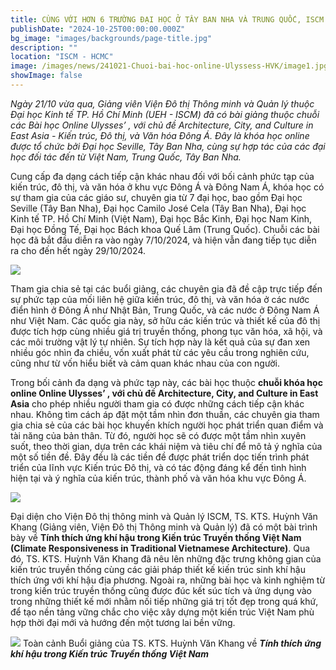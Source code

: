 ```yaml
---
title: CÙNG VỚI HƠN 6 TRƯỜNG ĐẠI HỌC Ở TÂY BAN NHA VÀ TRUNG QUỐC, ISCM THAM GIA GIẢNG DẠY KHÓA HỌC ONLINE VỀ KIẾN TRÚC, ĐÔ THỊ, VÀ VĂN HÓA ĐÔNG Á
publishDate: "2024-10-25T00:00:00.000Z"
bg_image: "images/backgrounds/page-title.jpg"
description: "" 
location: "ISCM - HCMC"
image: /images/news/241021-Chuoi-bai-hoc-online-Ulyssess-HVK/image1.jpg
showImage: false
---
```


*Ngày 21/10 vừa qua, Giảng viên Viện Đô thị Thông minh và Quản lý thuộc Đại học Kinh tế TP. Hồ Chí Minh (UEH - ISCM) đã có bài giảng thuộc chuỗi các Bài học Online Ulysses’ , với chủ đề Architecture, City, and Culture in East Asia - Kiến trúc, Đô thị, và Văn hóa Đông Á. Đây là khóa học online được tổ chức bởi Đại học Seville, Tây Ban Nha, cùng sự hợp tác của các đại học đối tác đến từ Việt Nam, Trung Quốc, Tây Ban Nha.*

Cung cấp đa dạng cách tiếp cận khác nhau đối với bối cảnh phức tạp của kiến trúc, đô thị, và văn hóa ở khu vực Đông Á và Đông Nam Á, khóa học có sự tham gia của các giáo sư, chuyên gia từ 7 đại học, bao gồm Đại học Seville (Tây Ban Nha), Đại học Camilo José Cela (Tây Ban Nha), Đại học Kinh tế TP. Hồ Chí Minh (Việt Nam), Đại học Bắc Kinh, Đại học Nam Kinh, Đại học Đồng Tế, Đại học Bách khoa Quế Lâm (Trung Quốc). Chuỗi các bài học đã bắt đầu diễn ra vào ngày 7/10/2024, và hiện vẫn đang tiếp tục diễn ra cho đến hết ngày 29/10/2024.

![](/images/news/241021-Chuoi-bai-hoc-online-Ulyssess-HVK/image2.png)

Tham gia chia sẻ tại các buổi giảng, các chuyên gia đã đề cập trực tiếp đến sự phức tạp của mối liên hệ giữa kiến trúc, đô thị, và văn hóa ở các nước điển hình ở Đông Á như Nhật Bản, Trung Quốc, và các nước ở Đông Nam Á như Việt Nam. Các quốc gia này, sở hữu các kiến trúc và thiết kế của đô thị được tích hợp cùng nhiều giá trị truyền thống, phong tục văn hóa, xã hội, và các môi trường vật lý tự nhiên.  Sự tích hợp này là kết quả của sự đan xen nhiều góc nhìn đa chiều, vốn xuất phát từ các yêu cầu trong nghiên cứu, cũng như từ vốn hiểu biết và cảm quan khác nhau của con người. 

Trong bối cảnh đa dạng và phức tạp này, các bài học thuộc **chuỗi khóa học online Online Ulysses’ , với chủ đề Architecture, City, and Culture in East Asia** cho phép nhiều người tham gia có được những cách tiếp cận khác nhau. Không tìm cách áp đặt một tầm nhìn đơn thuần, các chuyên gia tham gia chia sẻ của các bài học khuyến khích người học phát triển quan điểm và tài năng của bản thân. Từ đó, người học sẽ có được một tầm nhìn xuyên suốt, theo thời gian, dựa trên các khái niệm và tiêu chí để mô tả ý nghĩa của một số tiền đề. Đây đều là các tiền đề được phát triển dọc tiến trình phát triển của lĩnh vực Kiến trúc Đô thị, và có tác động đáng kể đến tình hình hiện tại và ý nghĩa của kiến ​​trúc, thành phố và văn hóa khu vực Đông Á.


![](/images/news/241021-Chuoi-bai-hoc-online-Ulyssess-HVK/image1.jpg)

Đại diện cho Viện Đô thị thông minh và Quản lý ISCM, TS. KTS. Huỳnh Văn Khang (Giảng viên, Viện Đô thị Thông minh và Quản lý) đã có một bài trình bày về **Tính thích ứng khí hậu trong Kiến trúc Truyền thống Việt Nam (Climate Responsiveness in Traditional Vietnamese Architecture)**. Qua đó, TS. KTS. Huỳnh Văn Khang đã nêu lên những đặc trưng không gian của kiến trúc truyền thống cùng các giải pháp thiết kế kiến trúc sinh khí hậu thích ứng với khí hậu địa phương. Ngoài ra, những bài học và kinh nghiệm từ trong kiến trúc truyền thống cũng được đúc kết súc tích và ứng dụng vào trong những thiết kế mới nhằm nối tiếp những giá trị tốt đẹp trong quá khứ, để tạo nền tảng vững chắc cho việc xây dựng một kiến trúc Việt Nam phù hợp thời đại mới và hướng đến một tương lai bền vững.

![](/images/news/241021-Chuoi-bai-hoc-online-Ulyssess-HVK/image3.jpg)
Toàn cảnh Buổi giảng của TS. KTS. Huỳnh Văn Khang về ***Tính thích ứng khí hậu trong Kiến trúc Truyền thống Việt Nam***
